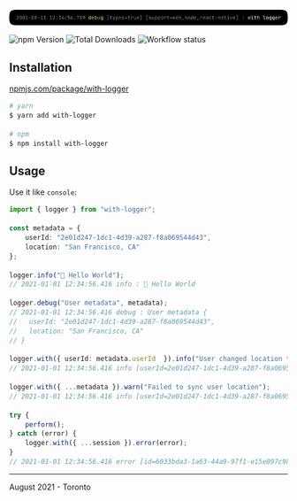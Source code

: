 ![with-logger](banner.png)

![npm Version](https://img.shields.io/npm/v/with-logger) ![Total Downloads](https://img.shields.io/npm/dt/with-logger?label=Downloads) ![Workflow status](https://github.com/jathu/with-logger/actions/workflows/release.yml/badge.svg)

## Installation

[npmjs.com/package/with-logger](https://www.npmjs.com/package/with-logger)

```bash
# yarn
$ yarn add with-logger

# npm
$ npm install with-logger
```

## Usage

Use it like `console`:

```typescript
import { logger } from "with-logger";

const metadata = { 
    userId: "2e01d247-1dc1-4d39-a287-f8a069544d43",
    location: "San Francisco, CA"
};

logger.info("👋 Hello World");
// 2021-01-01 12:34:56.416 info : 👋 Hello World

logger.debug("User metadata", metadata);
// 2021-01-01 12:34:56.416 debug : User metadata {
//   userId: "2e01d247-1dc1-4d39-a287-f8a069544d43",
//   location: "San Francisco, CA"
// }

logger.with({ userId: metadata.userId  }).info("User changed location to", newLocation);
// 2021-01-01 12:34:56.416 info [userId=2e01d247-1dc1-4d39-a287-f8a069544d43] : User changed location to Menlo Park, CA

logger.with({ ...metadata }).warn("Failed to sync user location");
// 2021-01-01 12:34:56.416 info [userId=2e01d247-1dc1-4d39-a287-f8a069544d43] [location=San Francisco, CA] : Failed to sync user location

try {
    perform();
} catch (error) {
    logger.with({ ...session }).error(error);
}
// 2021-01-01 12:34:56.416 error [id=6033bda3-1a63-44a9-97f1-e15e097c98c0] : Unable to reach server
```

------
August 2021 - Toronto
